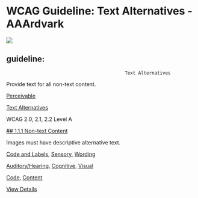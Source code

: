 # WCAG Guideline: Text Alternatives - AAArdvark

![](https://aaardvarkaccessibility.com/wp-content/uploads/2025/05/Image-file.svg) 
## guideline:    
                                            

                                                Text Alternatives

Provide text for all non-text content.

[Perceivable](https://aaardvarkaccessibility.com/wcag-principle/perceivable/)

[Text Alternatives](https://aaardvarkaccessibility.com/wcag-guideline/text-alternatives/)

WCAG 2.0, 2.1, 2.2
Level A

[## 1.1.1 Non-text Content](https://aaardvarkaccessibility.com/wcag-plain-english/1-1-1-non-text-content/)

Images must have descriptive alternative text.

[Code and Labels](https://aaardvarkaccessibility.com/wcag-theme/code-and-labels/), 
[Sensory](https://aaardvarkaccessibility.com/wcag-theme/sensory/), 
[Wording](https://aaardvarkaccessibility.com/wcag-theme/wording/) 

 

[Auditory/Hearing](https://aaardvarkaccessibility.com/wcag-disability/auditory-hearing/), [Cognitive](https://aaardvarkaccessibility.com/wcag-disability/cognitive/), [Visual](https://aaardvarkaccessibility.com/wcag-disability/visual/) 

 

[Code](https://aaardvarkaccessibility.com/wcag-responsibility/code/), [Content](https://aaardvarkaccessibility.com/wcag-responsibility/content/) 

[View Details](https://aaardvarkaccessibility.com/wcag-plain-english/1-1-1-non-text-content/)

 

